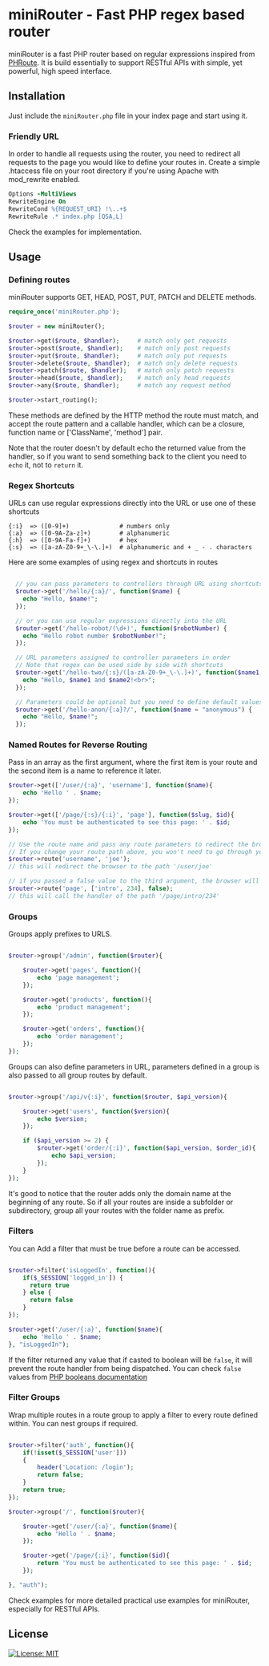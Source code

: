 # miniRouter - Fast PHP regex based router
miniRouter is a fast PHP router based on regular expressions inspired from [PHRoute](https://github.com/mrjgreen/phroute).
It is build essentially to support RESTful APIs with simple, yet powerful, high speed interface.

## Installation
Just include the `miniRouter.php` file in your index page and start using it.

### Friendly URL

In order to handle all requests using the router, you need to redirect all requests to the page you would like to define your routes in. Create a simple .htaccess file on your root directory if you're using Apache with mod_rewrite enabled.

```apache
Options -MultiViews
RewriteEngine On
RewriteCond %{REQUEST_URI} !\..+$
RewriteRule .* index.php [QSA,L]

```
Check the examples for implementation.

## Usage
### Defining routes

miniRouter supports GET, HEAD, POST, PUT, PATCH and DELETE methods.

```PHP
require_once('miniRouter.php');

$router = new miniRouter();

$router->get($route, $handler);     # match only get requests
$router->post($route, $handler);    # match only post requests
$router->put($route, $handler);     # match only put requests
$router->delete($route, $handler);  # match only delete requests
$router->patch($route, $handler);   # match only patch requests
$router->head($route, $handler);    # match only head requests
$router->any($route, $handler);     # match any request method

$router->start_routing();
```
These methods are defined by the HTTP method the route must match, and accept the route pattern and a callable handler, which can be a closure, function name or ['ClassName', 'method'] pair.

Note that the router doesn't by default echo the returned value from the handler, so if you want to send something back to the client you need to `echo` it, not to `return` it.

### Regex Shortcuts

URLs can use regular expressions directly into the URL or use one of these shortcuts

```
{:i}  => ([0-9]+)              # numbers only
{:a}  => ([0-9A-Za-z]+)        # alphanumeric
{:h}  => ([0-9A-Fa-f]+)        # hex
{:s}  => ([a-zA-Z0-9+_\-\.]+)  # alphanumeric and + _ - . characters

```
Here are some examples of using regex and shortcuts in routes

```PHP

  // you can pass parameters to controllers through URL using shortcuts
  $router->get('/hello/{:a}/', function($name) {
    echo "Hello, $name!";
  });

  // or you can use regular expressions directly into the URL
  $router->get('/hello-robot/(\d+)', function($robotNumber) {
    echo "Hello robot number $robotNumber!";
  });

  // URL parameters assigned to controller parameters in order
  // Note that regex can be used side by side with shortcuts
  $router->get('/hello-two/{:s}/([a-zA-Z0-9+_\-\.]+)', function($name1, $name2) {
    echo "Hello, $name1 and $name2!<br>";
  });

  // Parameters could be optional but you need to define default values for it's corresponding variables
  $router->get('/hello-anon/{:a}?/', function($name = "anonymous") {
    echo "Hello, $name!";
  });
```

### Named Routes for Reverse Routing

Pass in an array as the first argument, where the first item is your route and the second item is a name to reference it later.

```PHP
$router->get(['/user/{:a}', 'username'], function($name){
    echo 'Hello ' . $name;
});

$router->get(['/page/{:s}/{:i}', 'page'], function($slug, $id){
    echo 'You must be authenticated to see this page: ' . $id;
});

// Use the route name and pass any route parameters to redirect the browser to existing route path
// If you change your route path above, you won't need to go through your code updating any links/references to that route
$router->route('username', 'joe');
// this will redirect the browser to the path '/user/joe'

// if you passed a false value to the third argument, the browser will call the handler of the specified route without redirecting
$router->route('page', ['intro', 234], false);
// this will call the handler of the path '/page/intro/234'
```

### Groups
Groups apply prefixes to URLS.

```PHP

$router->group('/admin', function($router){

    $router->get('pages', function(){
        echo 'page management';
    });

    $router->get('products', function(){
        echo 'product management';
    });

    $router->get('orders', function(){
        echo 'order management';
    });
});
```

Groups can also define parameters in URL, parameters defined in a group is also passed to all group routes by default.

```PHP

$router->group('/api/v{:i}', function($router, $api_version){

    $router->get('users', function($version){
        echo $version;
    });

    if ($api_version >= 2) {
        $router->get('order/{:i}', function($api_version, $order_id){
            echo $api_version;
        });
    }
});
```

It's good to notice that the router adds only the domain name at the beginning of any route. So if all your routes are inside a subfolder or subdirectory, group all your routes with the folder name as prefix.

### Filters

You can Add a filter that must be true before a route can be accessed.

```PHP

$router->filter('isLoggedIn', function(){
    if($_SESSION['logged_in']) {
      return true
    } else {
      return false
    }
});

$router->get('/user/{:a}', function($name){
    echo 'Hello ' . $name;
}, "isLoggedIn");
```
If the filter returned any value that if casted to boolean will be `false`, it will prevent the route handler from being dispatched. You can check `false` values from [PHP booleans documentation](https://secure.php.net/manual/en/language.types.boolean.php#language.types.boolean.casting)

### Filter Groups

Wrap multiple routes in a route group to apply a filter to every route defined within. You can nest groups if required.

```php

$router->filter('auth', function(){
    if(!isset($_SESSION['user']))
    {
        header('Location: /login');
        return false;
    }
    return true;
});

$router->group('/', function($router){

    $router->get('/user/{:a}', function($name){
        echo 'Hello ' . $name;
    });

    $router->get('/page/{:i}', function($id){
        return 'You must be authenticated to see this page: ' . $id;
    });

}, "auth");
```

Check examples for more detailed practical use examples for miniRouter, especially for RESTful APIs.

## License
[![License: MIT](https://img.shields.io/badge/License-MIT-yellow.svg)](https://opensource.org/licenses/MIT)
